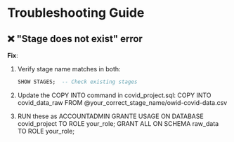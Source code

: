 # Troubleshooting Guide

## ❌ "Stage does not exist" error
**Fix**:  
1. Verify stage name matches in both:
   ```sql
   SHOW STAGES;  -- Check existing stages

2. Update the COPY INTO command in covid_project.sql:
    COPY INTO covid_data_raw FROM @your_correct_stage_name/owid-covid-data.csv


3. RUN these as ACCOUNTADMIN 
    GRANTE USAGE ON DATABASE covid_project TO ROLE your_role;
    GRANT ALL ON SCHEMA raw_data TO ROLE your_role;


